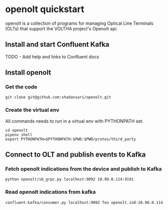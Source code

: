 # openolt quickstart 
openolt is a collection of programs for managing Optical Line Terminals (OLTs) that support the VOLTHA project's Openolt api.

## Install and start Confluent Kafka
TODO - Add help and links to Confluent docs

## Install openolt
### Get the code
```
git clone git@github.com:shadansari/openolt.git
```

### Create the virtual env

All commands needs to run in a virtual env with PYTHONPATH set.

```
cd openolt
pipenv shell
export PYTHONPATH=$PYTHONPATH:$PWD:$PWD/protos/third_party
```

## Connect to OLT and publish events to Kafka
### Fetch openolt indications from the device and publish to Kafka
```
python openolt/sb_grpc.py localhost:9092 10.90.0.114:9191
```

### Read openolt indications from kafka
```
confluent-kafka/consumer.py localhost:9092 foo openolt.ind-10.90.0.114
```
